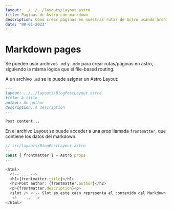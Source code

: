 ```yaml
---
layout: ../../../layouts/Layout.astro
title: Páginas de Astro con markdown
description: Cómo crear páginas en nuestras rutas de Astro usando archivos Markdown.
date: "08-01-2023"
---
```


# Markdown pages

Se pueden usar archivos `.md` y `.mdx` para crear rutas/páginas en astro, siguiendo la misma lógica
que el file-based routing.

A un archivo `.md` se le puede asignar un Astro Layout:

```markdown
---
layout: ../../layouts/BlogPostLayout.astro
title: A title
author: An author
description: A description
---

Post content...
```

En el archivo Layout se puede acceder a una prop llamada `frontmatter`, que contiene
los datos del markdown.

```typescript
// src/layouts/BlogPostLayout.astro
---
const { frontmatter } = Astro.props
---

<html>
  <!-- ... -->
  <h1>{frontmatter.title}</h1>
  <h2>Post author: {frontmatter.author}</h2>
  <p>{frontmatter.description}<p>
  <slot /> <!-- Slot en este caso representa el contenido del Markdown. -->
   <!-- ... -->
</html>
```
